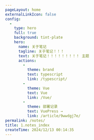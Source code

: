 ```yaml
---
pageLayout: home
externalLinkIcon: false
config:
  -
    type: hero
    full: true
    background: tint-plate
    hero:
      name: 关于笔记
      tagline: 关于笔记！！！
      text: 关于笔记！！！！！！！！！ 主题
      actions:
        -
          theme: brand
          text: typescript
          link: /typescript/
        -
          theme: Vue
          text: Vue
          link: /Vue/
        -
          theme: 部署记录
          text: VuePress →
          link: /article/9wwdgj7e/
permalink: /notes/
title: 1.notes_index
createTime: 2024/12/13 00:14:35
---
```

